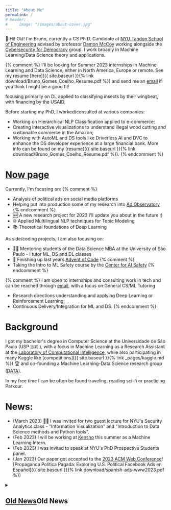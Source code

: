 ```yaml
---
title: "About Me"
permalink: /
# header:
#     image: "/images/about-cover.jpg"
---
```


👋 Hi! Olá! I'm Bruno, currently a CS Ph.D. Candidate at [NYU Tandon School of Engineering](https://engineering.nyu.edu/) advised by professor [Damon McCoy](http://damonmccoy.com/) working alongside the [Cybersecurity for Democracy](https://cybersecurityfordemocracy.org/) group.
I work broadly in Machine Learning/Data Science theory and applications.

{% comment %}
I'll be looking for Summer 2023 internships in Machine Learning and Data Science, either in North America, Europe or remote. See my resume [here]({{ site.baseurl }}{% link download/Bruno_Gomes_Coelho_Resume.pdf %}) and send me an [email](mailto:bruno.coelho@nyu.edu) if you think I might be a good fit!


focusing primarily on DL applied to classifying insects by their wingbeat, with financing by the USAID. 

Before starting my PhD, I worked/consulted at various companies:
- Working on Hierarchical NLP Classification applied to e-commerce;
- Creating interactive visualizations to understand illegal wood cutting and sustainable commerce in the Amazon;
- Working with AutoML and DS tools like Driverless AI and DVC to enhance the DS developer experience at a large financial bank.
More info can be found on my [resume]({{ site.baseurl }}{% link download/Bruno_Gomes_Coelho_Resume.pdf %}).
{% endcomment %}


# [Now page](https://nownownow.com/about)
Currently, I'm focusing on:
{% comment %}
- Analysis of political ads on social media platforms
- Helping put into production some of my research into [Ad Observatory](https://adobservatory.org/)
{% endcomment %}
- 🆕 A new research project for 2023 I'll update you about in the future ;)
- 🌐 Applied Multilingual NLP techniques for Topic Modeling
- 📚 Theoretical foundations of Deep Learning

As side/coding projects, I am also focusing on:
- 🧑‍🏫 Mentoring students of the Data Science MBA at the University of São Paulo - I tutor ML, DS and DL classes
- 🎄 Finishing up last years [Advent of Code](https://adventofcode.com/)
{% comment %}
- Taking the Intro to ML Safety course by the [Center for AI Safety](https://safe.ai/)
{% endcomment %}


{% comment %}
I am open to internships and consulting work in tech and can be reached through [email](mailto:bruno.coelho@nyu.edu), with a focus on:General CS/ML Tutoring
- Research directions understanding and applying Deep Learning or Reinforcement Learning;
- Continuous Delivery/Integration for ML and DS.
{% endcomment %}

# Background

I got my bachelor's degree in Computer Science at the Universidade de São Paulo (USP 🇧🇷 ), with a focus in Machine Learning as a Research Assistant at the [Laboratory of Computational Intelligence](http://labic.icmc.usp.br/), while also participating in many Kaggle like [competitions]({{ site.baseurl }}{% link _pages/kaggle.md %}) 🏆 and co-founding a Machine Learning-Data Science research group ([DATA](http://data.icmc.usp.br/)).

In my free time I can be often be found traveling, reading sci-fi or practicing Parkour. 

# News:
- (March 2023) 🧑‍🏫 I was invited for two guest lecture for NYU's Security Analytics class - "Information Visualization" and "Introduction to Data Science methods and Python tools".
- (Feb 2023) I will be working at [Kensho](https://kensho.com) this summer as a Machine Learning Intern.
- (Feb 2023) I was invited to speak at NYU's PhD Prospective Students panel.
- (Jan 2023) Our paper got accepted to the [2023 ACM Web Conference](https://www2023.thewebconf.org)! [Propaganda Política Pagada: Exploring U.S. Political Facebook Ads en Español]({{ site.baseurl }}{% link download/spanish-ads-www2023.pdf %}) 

<details>
<summary> <h2><a href="#0">Old News</a>Old News</h2> </summary>

 <ul>
  <li>(Oct 2022) I will be attending ACM Internet Measurement Conference late October! If you're going and interested in discussing research/meeting, shoot me an email! </li>
  <li>(Sep 2022) Alongside 
  <a href="https://cybersecurityfordemocracy.org/">CyberSecuirty for Democracy</a>
  I've written up the results of my recent research: 
  <a href="https://medium.com/cybersecurity-for-democracy/spending-on-2020-spanish-language-political-ads-on-meta-lagged-behind-english-language-ads-772fd22d4cee">Spending on 2020 Spanish-language political ads on Meta lagged behind English-language ads</a>
</li>
  <li>(Sep 2022) I have passed my Qualifying Exam and am officially a Ph.D. <s>Student</s> Candidate!
</li>
  <li>(Aug 2022) I have recently won the
  <a href="https://ndd.tech">NDD Tech</a>
  ML challenge! Read more 
  <a href="https://brunogomescoelho.github.io/kaggle/ndd-challenge/">here</a>.
</li>
</ul>

</details>

